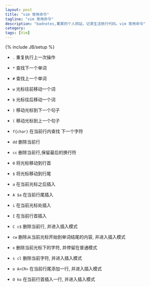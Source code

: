 ```yaml
---
layout: post
title: "vim 常用命令"
tagline: "vim 常用命令"
description: "badnotes,萬軍的个人网站，记录生活旅行代码。vim 常用命令"
category: 
tags: [Vim]
---
```

{% include JB/setup %}


* `.` 重复执行上一次操作

* `*` 查找下一个单词
* `#` 查找上一个单词

* `w` 光标往前移动一个词
* `b` 光标往后移动一个词

* `)` 移动光标到下一个句子
* `(` 移动光标到上一个句子

* `f{char}` 在当前行内查找 下一个字符

* `dd` 删除当前行
* `cc` 删除当前行,保留最后的换行符

* `0` 将光标移动到行首
* `$` 将光标移动到行尾

* `a` 在当前光标之后插入
* `A $a` 在当前行尾插入

* `i` 在当前光标处插入
* `I` 在当前行首插入

* `C c$` 删除当前行, 并进入插入模式
* `cw`   删除从当前光标开始到单词结尾的内容, 并进入插入模式

* `x` 删除当前光标下的字符, 并停留在普通模式
* `s cl` 删除当前字符, 并进入插入模式

* `o A<CR>` 在当前行尾添加一行, 并进入插入模式
* `O ko`    在当前行首插入一行, 并进入插入模式

